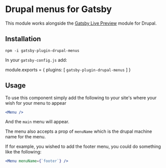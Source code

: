 # Drupal menus for Gatsby

This module works alongside the [Gatsby Live Preview](https://www.drupal.org/project/gatsby)  module for Drupal.

## Installation

`npm -i gatsby-plugin-drupal-menus`

In your `gatsby-config.js` add:

module.exports = {
  plugins: [
    `gatsby-plugin-drupal-menus`
  ]
}

## Usage

To use this component simply add the following to your site's  where your wish for your menu to appear

```jsx harmony
<Menu />
```

And the `main` menu will appear.  

The menu also accepts a prop of `menuName` which is the drupal machine name for the menu. 

If for example, you wished to add the footer menu, you could do something like the following:

```jsx harmony
<Menu menuName={`footer`} />
```
